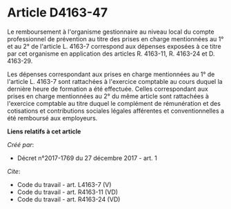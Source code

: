 # Article D4163-47

Le remboursement à l'organisme gestionnaire au niveau local du compte professionnel de prévention au titre des prises en
charge mentionnées au 1° et au 2° de l'article L. 4163-7 correspond aux dépenses exposées à ce titre par cet organisme en
application des articles R. 4163-11, R. 4163-24 et D. 4163-29. 

Les dépenses correspondant aux prises en charge mentionnées au 1° de l'article L. 4163-7 sont rattachées à l'exercice
comptable au cours duquel la dernière heure de formation a été effectuée. Celles correspondant aux prises en charge
mentionnées au 2° du même article sont rattachées à l'exercice comptable au titre duquel le complément de rémunération et des
cotisations et contributions sociales légales afférentes et conventionnelles a été remboursé aux employeurs.

**Liens relatifs à cet article**

_Créé par_:

  - Décret n°2017-1769 du 27 décembre 2017 - art. 1

_Cite_:

  - Code du travail - art. L4163-7 (V)
  - Code du travail - art. R4163-11 (VD)
  - Code du travail - art. R4163-24 (VD)
